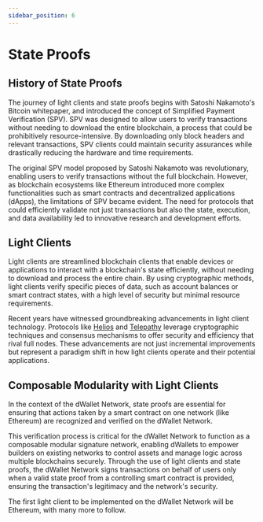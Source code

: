 ```yaml
---
sidebar_position: 6
---
```


# State Proofs

## History of State Proofs

The journey of light clients and state proofs begins with Satoshi Nakamoto's Bitcoin whitepaper, and introduced the concept of Simplified Payment Verification (SPV). SPV was designed to allow users to verify transactions without needing to download the entire blockchain, a process that could be prohibitively resource-intensive. By downloading only block headers and relevant transactions, SPV clients could maintain security assurances while drastically reducing the hardware and time requirements.

The original SPV model proposed by Satoshi Nakamoto was revolutionary, enabling users to verify transactions without the full blockchain. However, as blockchain ecosystems like Ethereum introduced more complex functionalities such as smart contracts and decentralized applications (dApps), the limitations of SPV became evident. The need for protocols that could efficiently validate not just transactions but also the state, execution, and data availability led to innovative research and development efforts.

## Light Clients

Light clients are streamlined blockchain clients that enable devices or applications to interact with a blockchain's state efficiently, without needing to download and process the entire chain. By using cryptographic methods, light clients verify specific pieces of data, such as account balances or smart contract states, with a high level of security but minimal resource requirements.

Recent years have witnessed groundbreaking advancements in light client technology. Protocols like [Helios](https://github.com/a16z/helios) and [Telepathy](https://docs.telepathy.xyz/) leverage cryptographic techniques and consensus mechanisms to offer security and efficiency that rival full nodes. These advancements are not just incremental improvements but represent a paradigm shift in how light clients operate and their potential applications.

## Composable Modularity with Light Clients

In the context of the dWallet Network, state proofs are essential for ensuring that actions taken by a smart contract on one network (like Ethereum) are recognized and verified on the dWallet Network.

This verification process is critical for the dWallet Network to function as a composable modular signature network, enabling dWallets to empower builders on existing networks to control assets and manage logic across multiple blockchains securely. Through the use of light clients and state proofs, the dWallet Network signs transactions on behalf of users only when a valid state proof from a controlling smart contract is provided, ensuring the transaction's legitimacy and the network's security.

The first light client to be implemented on the dWallet Network will be Ethereum, with many more to follow.
